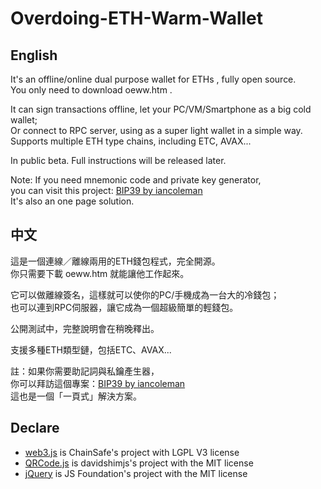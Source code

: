 # Overdoing-ETH-Warm-Wallet

## English
It's an offline/online dual purpose wallet for ETHs , fully open source.  
You only need to download oeww.htm .

It can sign transactions offline, let your PC/VM/Smartphone as a big cold wallet;  
Or connect to RPC server, using as a super light wallet in a simple way.  
Supports multiple ETH type chains, including ETC, AVAX...  

In public beta. Full instructions will be released later.  

Note: If you need mnemonic code and private key generator,  
you can visit this project: [BIP39 by iancoleman](https://github.com/iancoleman/bip39)  
It's also an one page solution.

## 中文
這是一個連線／離線兩用的ETH錢包程式，完全開源。  
你只需要下載 oeww.htm 就能讓他工作起來。

它可以做離線簽名，這樣就可以使你的PC/手機成為一台大的冷錢包；  
也可以連到RPC伺服器，讓它成為一個超級簡單的輕錢包。  

公開測試中，完整說明會在稍晚釋出。

支援多種ETH類型鏈，包括ETC、AVAX...

註：如果你需要助記詞與私鑰產生器，  
你可以拜訪這個專案：[BIP39 by iancoleman](https://github.com/iancoleman/bip39)  
這也是一個「一頁式」解決方案。

## Declare
 * [web3.js](https://github.com/ChainSafe/web3.js) is ChainSafe's project with LGPL V3 license 
 * [QRCode.js](https://github.com/davidshimjs/qrcodejs) is davidshimjs's project with the MIT license 
 * [jQuery](http://jquery.org/license/) is JS Foundation's project with the MIT license 
